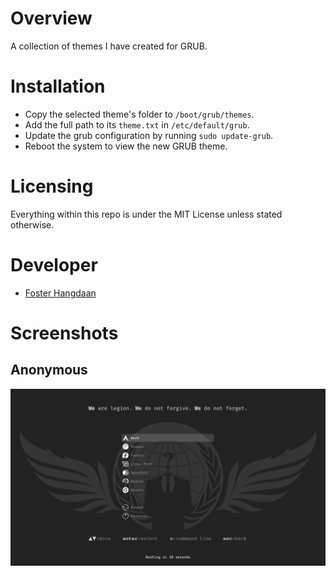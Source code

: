 # Overview
A collection of themes I have created for GRUB.

# Installation
- Copy the selected theme's folder to `/boot/grub/themes`.
- Add the full path to its `theme.txt` in `/etc/default/grub`.
- Update the grub configuration by running `sudo update-grub`.
- Reboot the system to view the new GRUB theme.

# Licensing
Everything within this repo is under the MIT License unless stated otherwise.

# Developer
- [Foster Hangdaan](https://github.com/FosterHangdaan)

# Screenshots
## Anonymous
![](screenshots/anonymous.png)
